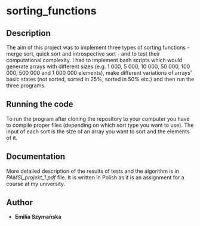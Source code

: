 # sorting_functions

## Description
The aim of this project was to implement three types of sorting functions - merge sort, quick sort and introspective sort - and to test their computational complexity. I had to implement bash scripts which would generate arrays with different sizes (e.g. 1 000, 5 000, 10 000, 50 000, 100 000, 500 000 and 1 000 000 elements), make different variations of arrays' basic states (not sorted, sorted in 25%, sorted in 50% etc.) and then run the three programs. 

## Running the code
To run the program after cloning the repository to your computer you have to compile proper files (depending on which sort type you want to use). The input of each sort is the size of an array you want to sort and the elements of it.

## Documentation
More detailed description of the results of tests and the algorithm is in _PAMSI_projekt_1.pdf_ file. It is written in Polish as it is an assignment for a course at my university.

## Author
* **Emilia Szymańska**
